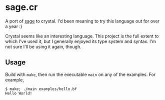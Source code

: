 # sage.cr

A port of [sage](https://github.com/mtn/sage) to crystal. I'd been meaning to try this language out for over a year :)

Crystal seems like an interesting language. This project is the full extent to which I've used it, but I generally enjoyed its type system and syntax. I'm not sure I'll be using it again, though.

## Usage

Build with `make`, then run the executable `main` on any of the examples. For example,

    $ make; ./main examples/hello.bf
    Hello World!
